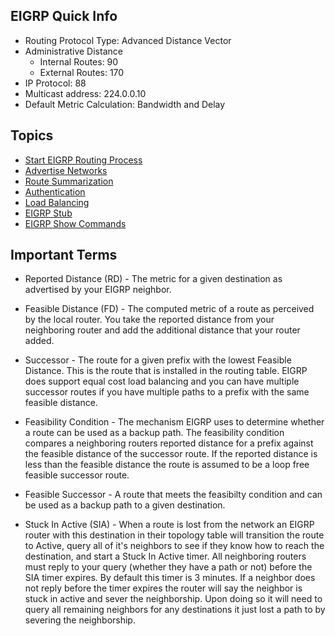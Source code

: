 ## EIGRP Quick Info

* Routing Protocol Type: Advanced Distance Vector
* Administrative Distance
    * Internal Routes: 90
    * External Routes: 170
* IP Protocol: 88
* Multicast address: 224.0.0.10
* Default Metric Calculation: Bandwidth and Delay

## Topics

* [Start EIGRP Routing Process](start-eigrp.md)
* [Advertise Networks](network-advertisement.md)
* [Route Summarization](summarization.md)
* [Authentication](authentication.md)
* [Load Balancing](load-balancing.md)
* [EIGRP Stub](eigrp-stub.md)
* [EIGRP Show Commands](eigrp-show-cmds.md)

## Important Terms

* Reported Distance (RD) - The metric for a given destination as advertised by your EIGRP neighbor.

* Feasible Distance (FD) - The computed metric of a route as perceived by the local router. You take the reported distance from your neighboring router and add the additional distance that your router added.

* Successor - The route for a given prefix with the lowest Feasible Distance. This is the route that is installed in the routing table. EIGRP does support equal cost load balancing and you can have multiple successor routes if you have multiple paths to a prefix with the same feasible distance. 

* Feasibility Condition - The mechanism EIGRP uses to determine whether a route can be used as a backup path. The feasibility condition compares a neighboring routers reported distance for a prefix against the feasible distance of the successor route. If the reported distance is less than the feasible distance the route is assumed to be a loop free feasible successor route. 

* Feasible Successor - A route that meets the feasibilty condition and can be used as a backup path to a given destination.

* Stuck In Active (SIA) - When a route is lost from the network an EIGRP router with this destination in their topology table will transition the route to Active, query all of it's neighbors to see if they know how to reach the destination, and start a Stuck In Active timer. All neighboring routers must reply to your query (whether they have a path or not) before the SIA timer expires. By default this timer is 3 minutes. If a neighbor does not reply before the timer expires the router will say the neighbor is stuck in active and sever the neighborship. Upon doing so it will need to query all remaining neighbors for any destinations it just lost a path to by severing the neighborship.